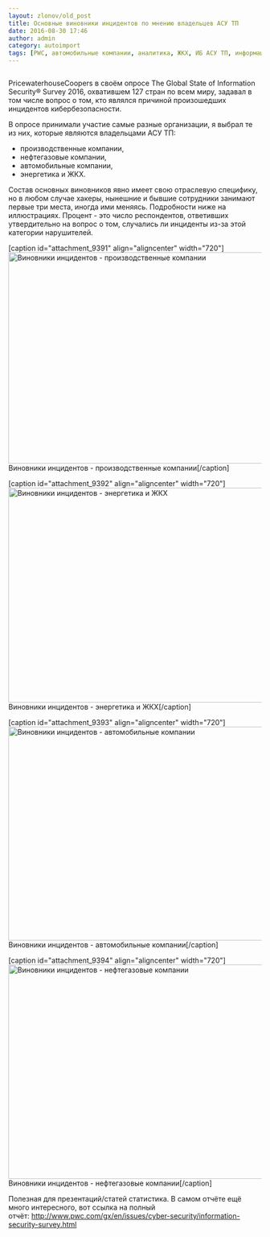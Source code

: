 ```yaml
---
layout: zlonov/old_post
title: Основные виновники инцидентов по мнению владельцев АСУ ТП
date: 2016-08-30 17:46
author: admin
category: autoimport
tags: [PWC, автомобильные компании, аналитика, ЖКХ, ИБ АСУ ТП, информационная безопасность, нефтегазовые компании, опрос, производственные компании, статистика, энергетика]
---
```

<div class="page" title="Page 6">
<div class="layoutArea">
<div class="column">

PricewaterhouseCoopers в своём опросе The Global State of Information Security® Survey 2016, охватившем 127 стран по всем миру, задавал в том числе вопрос о том, кто являлся причиной произошедших инцидентов кибербезопасности.

В опросе принимали участие самые разные организации, я выбрал те из них, которые являются владельцами АСУ ТП:
<ul>
    <li>производственные компании,</li>
    <li>нефтегазовые компании,</li>
    <li>автомобильные компании,</li>
    <li>энергетика и ЖКХ.</li>
</ul>
Состав основных виновников явно имеет свою отраслевую специфику, но в любом случае хакеры, нынешние и бывшие сотрудники занимают первые три места, иногда ими меняясь. Подробности ниже на иллюстрациях. Процент - это число респондентов, ответивших утвердительно на вопрос о том, случались ли инциденты из-за этой категории нарушителей.

[caption id="attachment_9391" align="aligncenter" width="720"]<a href="/assets/uploads/Виновники-инцидентов-производственные-компании.png"><img class="size-full wp-image-9391" src="/assets/uploads/Виновники-инцидентов-производственные-компании.png" alt="Виновники инцидентов - производственные компании" width="720" height="420" /></a> Виновники инцидентов - производственные компании[/caption]

[caption id="attachment_9392" align="aligncenter" width="720"]<a href="/assets/uploads/Виновники-инцидентов-энергетика-и-ЖКХ.png"><img class="size-full wp-image-9392" src="/assets/uploads/Виновники-инцидентов-энергетика-и-ЖКХ.png" alt="Виновники инцидентов - энергетика и ЖКХ" width="720" height="427" /></a> Виновники инцидентов - энергетика и ЖКХ[/caption]

[caption id="attachment_9393" align="aligncenter" width="720"]<a href="/assets/uploads/Виновники-инцидентов-автомобильные-компании.png"><img class="size-full wp-image-9393" src="/assets/uploads/Виновники-инцидентов-автомобильные-компании.png" alt="Виновники инцидентов - автомобильные компании" width="720" height="425" /></a> Виновники инцидентов - автомобильные компании[/caption]

[caption id="attachment_9394" align="aligncenter" width="720"]<a href="/assets/uploads/Виновники-инцидентов-нефтегазовые-компании.png"><img class="size-full wp-image-9394" src="/assets/uploads/Виновники-инцидентов-нефтегазовые-компании.png" alt="Виновники инцидентов - нефтегазовые компании" width="720" height="426" /></a> Виновники инцидентов - нефтегазовые компании[/caption]

</div>
Полезная для презентаций/статей статистика. В самом отчёте ещё много интересного, вот ссылка на полный отчёт: <a href="http://www.pwc.com/gx/en/issues/cyber-security/information-security-survey.html">http://www.pwc.com/gx/en/issues/cyber-security/information-security-survey.html</a>

</div>
</div>
